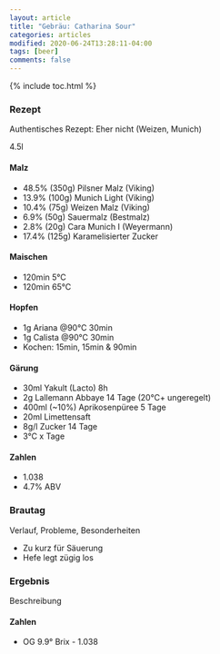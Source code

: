 ```yaml
---
layout: article
title: "Gebräu: Catharina Sour"
categories: articles
modified: 2020-06-24T13:28:11-04:00
tags: [beer]
comments: false
---
```


{% include toc.html %}

### Rezept
Authentisches Rezept: Eher nicht (Weizen, Munich)

4.5l

#### Malz
* 48.5% (350g) Pilsner Malz (Viking)
* 13.9% (100g) Munich Light (Viking)
* 10.4% (75g) Weizen Malz (Viking)
* 6.9% (50g) Sauermalz (Bestmalz)
* 2.8% (20g) Cara Munich I (Weyermann)
* 17.4% (125g) Karamelisierter Zucker

#### Maischen
* 120min 5°C
* 120min 65°C

#### Hopfen
* 1g Ariana @90°C 30min
* 1g Calista @90°C 30min
* Kochen: 15min, 15min & 90min

#### Gärung
* 30ml Yakult (Lacto) 8h
* 2g Lallemann Abbaye 14 Tage (20°C+ ungeregelt)
* 400ml (~10%) Aprikosenpüree 5 Tage
* 20ml Limettensaft
* 8g/l Zucker 14 Tage
* 3°C x Tage

#### Zahlen
* 1.038
* 4.7% ABV

### Brautag

Verlauf, Probleme, Besonderheiten

* Zu kurz für Säuerung
* Hefe legt zügig los

### Ergebnis

Beschreibung

#### Zahlen
* OG 9.9° Brix - 1.038
